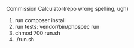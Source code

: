 Commission Calculator(repo wrong spelling, ugh)

1. run composer install
2. run tests: vendor/bin/phpspec run
3. chmod 700 run.sh
4. ./run.sh
